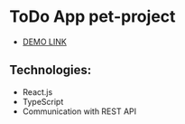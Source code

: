 # ToDo App pet-project
- [DEMO LINK](https://vmamchur.github.io/todo-app/)

## Technologies:
- React.js
- TypeScript
- Communication with REST API
